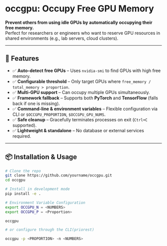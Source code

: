 # occgpu: Occupy Free GPU Memory

**Prevent others from using idle GPUs by automatically occupying their free memory.**  
Perfect for researchers or engineers who want to reserve GPU resources in shared environments (e.g., lab servers, cloud clusters).


---

## 🚀 Features

- ✅ **Auto-detect free GPUs** – Uses `nvidia-smi` to find GPUs with high free memory.
- ✅ **Configurable threshold** – Only target GPUs where `free_memory / total_memory > proportion`.
- ✅ **Multi-GPU support** – Can occupy multiple GPUs simultaneously.
- ✅ **Framework fallback** – Supports both **PyTorch** and **TensorFlow** (falls back if one is missing).
- ✅ **Command-line & environment variables** – Flexible configuration via CLI or `$OCCGPU_PROPORTION`, `$OCCGPU_GPU_NUMS`.
- ✅ **Safe cleanup** – Gracefully terminates processes on exit (`Ctrl+C` supported).
- ✅ **Lightweight & standalone** – No database or external services required.

---

## 📦 Installation & Usage

```bash
# Clone the repo
git clone https://github.com/yourname/occgpu.git
cd occgpu

# Install in development mode
pip install -e .

# Environment Variable Configuration
export OCCGPU_N = <NUMBERS>
export OCCGPU_P = <Proportion>

occgpu

# or configure through the CLI(priorest)

occgpu -p <PROPORTION> -n <NUMBERS>
